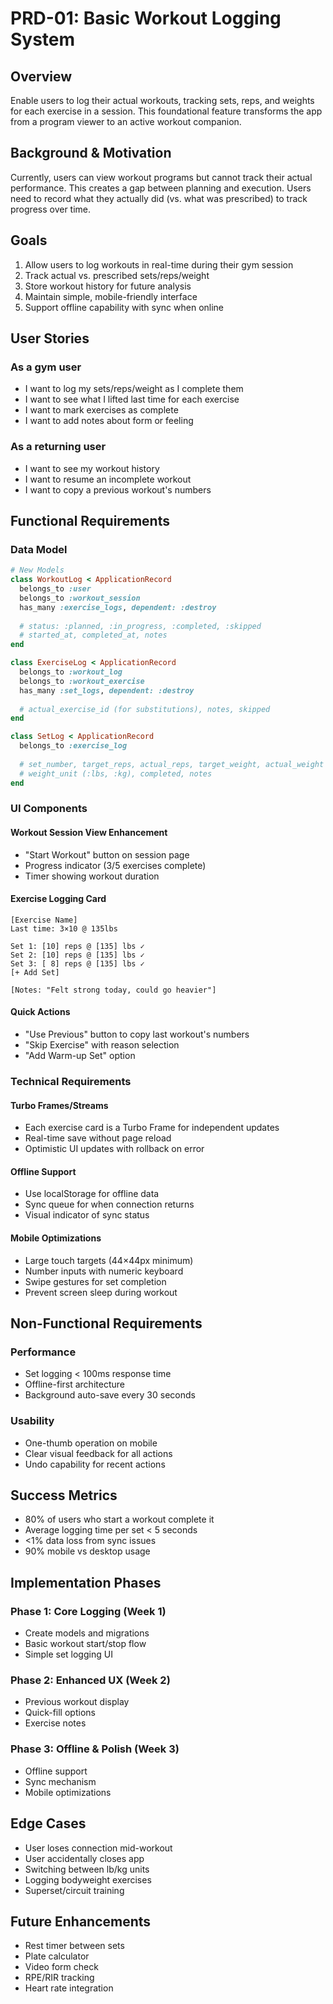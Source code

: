 # PRD-01: Basic Workout Logging System

## Overview
Enable users to log their actual workouts, tracking sets, reps, and weights for each exercise in a session. This foundational feature transforms the app from a program viewer to an active workout companion.

## Background & Motivation
Currently, users can view workout programs but cannot track their actual performance. This creates a gap between planning and execution. Users need to record what they actually did (vs. what was prescribed) to track progress over time.

## Goals
1. Allow users to log workouts in real-time during their gym session
2. Track actual vs. prescribed sets/reps/weight
3. Store workout history for future analysis
4. Maintain simple, mobile-friendly interface
5. Support offline capability with sync when online

## User Stories

### As a gym user
- I want to log my sets/reps/weight as I complete them
- I want to see what I lifted last time for each exercise
- I want to mark exercises as complete
- I want to add notes about form or feeling

### As a returning user
- I want to see my workout history
- I want to resume an incomplete workout
- I want to copy a previous workout's numbers

## Functional Requirements

### Data Model
```ruby
# New Models
class WorkoutLog < ApplicationRecord
  belongs_to :user
  belongs_to :workout_session
  has_many :exercise_logs, dependent: :destroy
  
  # status: :planned, :in_progress, :completed, :skipped
  # started_at, completed_at, notes
end

class ExerciseLog < ApplicationRecord
  belongs_to :workout_log
  belongs_to :workout_exercise
  has_many :set_logs, dependent: :destroy
  
  # actual_exercise_id (for substitutions), notes, skipped
end

class SetLog < ApplicationRecord
  belongs_to :exercise_log
  
  # set_number, target_reps, actual_reps, target_weight, actual_weight
  # weight_unit (:lbs, :kg), completed, notes
end
```

### UI Components

#### Workout Session View Enhancement
- "Start Workout" button on session page
- Progress indicator (3/5 exercises complete)
- Timer showing workout duration

#### Exercise Logging Card
```
[Exercise Name]
Last time: 3×10 @ 135lbs

Set 1: [10] reps @ [135] lbs ✓
Set 2: [10] reps @ [135] lbs ✓  
Set 3: [ 8] reps @ [135] lbs ✓
[+ Add Set]

[Notes: "Felt strong today, could go heavier"]
```

#### Quick Actions
- "Use Previous" button to copy last workout's numbers
- "Skip Exercise" with reason selection
- "Add Warm-up Set" option

### Technical Requirements

#### Turbo Frames/Streams
- Each exercise card is a Turbo Frame for independent updates
- Real-time save without page reload
- Optimistic UI updates with rollback on error

#### Offline Support
- Use localStorage for offline data
- Sync queue for when connection returns
- Visual indicator of sync status

#### Mobile Optimizations
- Large touch targets (44×44px minimum)
- Number inputs with numeric keyboard
- Swipe gestures for set completion
- Prevent screen sleep during workout

## Non-Functional Requirements

### Performance
- Set logging < 100ms response time
- Offline-first architecture
- Background auto-save every 30 seconds

### Usability
- One-thumb operation on mobile
- Clear visual feedback for all actions
- Undo capability for recent actions

## Success Metrics
- 80% of users who start a workout complete it
- Average logging time per set < 5 seconds
- <1% data loss from sync issues
- 90% mobile vs desktop usage

## Implementation Phases

### Phase 1: Core Logging (Week 1)
- Create models and migrations
- Basic workout start/stop flow
- Simple set logging UI

### Phase 2: Enhanced UX (Week 2)
- Previous workout display
- Quick-fill options
- Exercise notes

### Phase 3: Offline & Polish (Week 3)
- Offline support
- Sync mechanism
- Mobile optimizations

## Edge Cases
- User loses connection mid-workout
- User accidentally closes app
- Switching between lb/kg units
- Logging bodyweight exercises
- Superset/circuit training

## Future Enhancements
- Rest timer between sets
- Plate calculator
- Video form check
- RPE/RIR tracking
- Heart rate integration